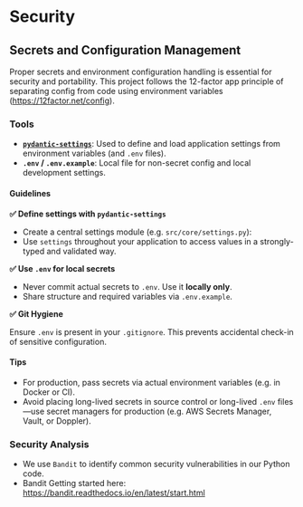 # Security

## Secrets and Configuration Management

Proper secrets and environment configuration handling is essential for security and portability. This project follows the 12-factor app principle of separating config from code using environment variables (https://12factor.net/config).

### Tools

* **[`pydantic-settings`](https://docs.pydantic.dev/latest/integrations/settings/)**: Used to define and load application settings from environment variables (and `.env` files).
* **`.env` / `.env.example`**: Local file for non-secret config and local development settings.

#### Guidelines

**✅ Define settings with `pydantic-settings`**

* Create a central settings module (e.g. `src/core/settings.py`):
* Use `settings` throughout your application to access values in a strongly-typed and validated way.

**✅ Use `.env` for local secrets**

* Never commit actual secrets to `.env`. Use it **locally only**.
* Share structure and required variables via `.env.example`.

**✅ Git Hygiene**

Ensure `.env` is present in your `.gitignore`. This prevents accidental check-in of sensitive configuration.

#### Tips

* For production, pass secrets via actual environment variables (e.g. in Docker or CI).
* Avoid placing long-lived secrets in source control or long-lived `.env` files—use secret managers for production (e.g. AWS Secrets Manager, Vault, or Doppler).

### Security Analysis

*   We use `Bandit` to identify common security vulnerabilities in our Python code.
*   Bandit Getting started here: https://bandit.readthedocs.io/en/latest/start.html

